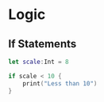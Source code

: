 # Logic

## If Statements

```swift
let scale:Int = 8

if scale < 10 {
    print("Less than 10")
}
```
